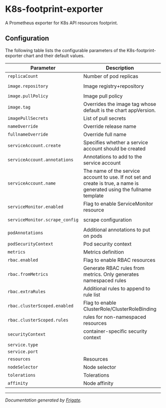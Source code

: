
K8s-footprint-exporter
===========

A Prometheus exporter for K8s API resources footprint.


## Configuration

The following table lists the configurable parameters of the K8s-footprint-exporter chart and their default values.

| Parameter                | Description             | Default        |
| ------------------------ | ----------------------- | -------------- |
| `replicaCount` | Number of pod replicas | `1` |
| `image.repository` | Image registry+repository | `"ghcr.io/rkosegi/k8s-footprint-exporter"` |
| `image.pullPolicy` | Image pull policy | `"IfNotPresent"` |
| `image.tag` | Overrides the image tag whose default is the chart appVersion. | `""` |
| `imagePullSecrets` | List of pull secrets | `[]` |
| `nameOverride` | Override release name | `""` |
| `fullnameOverride` | Override full name | `""` |
| `serviceAccount.create` | Specifies whether a service account should be created | `true` |
| `serviceAccount.annotations` | Annotations to add to the service account | `{}` |
| `serviceAccount.name` | The name of the service account to use. If not set and create is true, a name is generated using the fullname template | `""` |
| `serviceMonitor.enabled` | Flag to enable ServiceMonitor resource | `true` |
| `serviceMonitor.scrape_config` | scrape configuration | `[{"port": "metrics", "interval": "30s"}]` |
| `podAnnotations` | Additional annotations to put on pods | `{}` |
| `podSecurityContext` | Pod security context | `{}` |
| `metrics` | Metrics definition | `{}` |
| `rbac.enabled` | Flag to enable RBAC resources | `true` |
| `rbac.fromMetrics` | Generate RBAC rules from metrics. Only generates namespaced rules | `true` |
| `rbac.extraRules` | Additional rules to append to rule list | `[]` |
| `rbac.clusterScoped.enabled` | Flag to enable ClusterRole/ClusterRoleBinding | `false` |
| `rbac.clusterScoped.rules` | rules for non-namespaced resources | `[]` |
| `securityContext` | container-specific security context | `{}` |
| `service.type` |  | `"ClusterIP"` |
| `service.port` |  | `80` |
| `resources` | Resources | `{}` |
| `nodeSelector` | Node selector | `{}` |
| `tolerations` | Tolerations | `[]` |
| `affinity` | Node affinity | `{}` |



---
_Documentation generated by [Frigate](https://frigate.readthedocs.io)._

